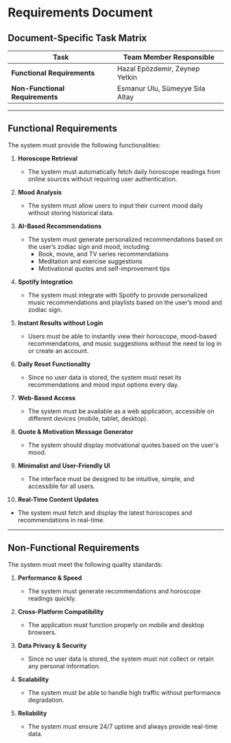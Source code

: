 # Requirements Document  

## Document-Specific Task Matrix  

| **Task** | **Team Member Responsible** |
|-----------------------------|----------------------------------|
| **Functional Requirements** | Hazal Epözdemir, Zeynep Yetkin |
| **Non-Functional Requirements** | Esmanur Ulu, Sümeyye Sıla Altay |

---

## Functional Requirements  

The system must provide the following functionalities:  

1. **Horoscope Retrieval**  
   - The system must automatically fetch daily horoscope readings from online sources without requiring user authentication.  

2. **Mood Analysis**  
   - The system must allow users to input their current mood daily without storing historical data.  

3. **AI-Based Recommendations**  
   - The system must generate personalized recommendations based on the user’s zodiac sign and mood, including:  
     - Book, movie, and TV series recommendations  
     - Meditation and exercise suggestions  
     - Motivational quotes and self-improvement tips  

4. **Spotify Integration**  
   - The system must integrate with Spotify to provide personalized music recommendations and playlists based on the user’s mood and zodiac sign.  

5. **Instant Results without Login**  
   - Users must be able to instantly view their horoscope, mood-based recommendations, and music suggestions without the need to log in or create an account.  

6. **Daily Reset Functionality**  
   - Since no user data is stored, the system must reset its recommendations and mood input options every day.  

7. **Web-Based Access**  
   - The system must be available as a web application, accessible on different devices (mobile, tablet, desktop).  

8. **Quote & Motivation Message Generator**  
   - The system should display motivational quotes based on the user's mood.  

9. **Minimalist and User-Friendly UI**  
   - The interface must be designed to be intuitive, simple, and accessible for all users.  

10. **Real-Time Content Updates**  
   - The system must fetch and display the latest horoscopes and recommendations in real-time.  

---

## Non-Functional Requirements  

The system must meet the following quality standards:  

1. **Performance & Speed**  
   - The system must generate recommendations and horoscope readings quickly.  

2. **Cross-Platform Compatibility**  
   - The application must function properly on mobile and desktop browsers.  

3. **Data Privacy & Security**  
   - Since no user data is stored, the system must not collect or retain any personal information.  

4. **Scalability**  
   - The system must be able to handle high traffic without performance degradation.  

5. **Reliability**  
   - The system must ensure 24/7 uptime and always provide real-time data.  
